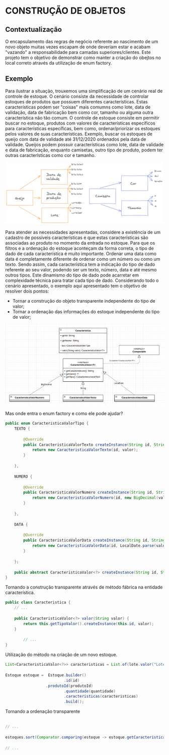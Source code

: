 # CONSTRUÇÃO DE OBJETOS


## Contextualização

O encapsulamento das regras de negócio referente ao nascimento de um novo objeto muitas vezes escapam de onde deveriam estar e acabam "vazando" a responsabilidade para camadas superiores/clientes. Este projeto tem o objetivo de demonstrar como manter a criação do obejtos no local correto através da utilização de enum factory.

## Exemplo

Para ilustrar a situação, trouxemos uma simplificação de um cenário real de controle de estoque. O cenário consiste da necessidade de controlar estoques de produtos que possuem diferentes características. Estas características podem ser "coisas" mais comumns como lote, data de validação, data de  fabricação bem como cor, tamanho ou alguma outra característica não tão comum. O controle de estoque consiste em permitir buscar no estoque, produtos com valores de características específicos para características específicas, bem como, ordenar/priorizar os estoques pelos valores de suas características. Exemplo, buscar os estoques de queijo com data de validade até 31/12/2020 ordenados pela data de validade. Queijos podem possuir características como lote, data de validade e data de fabricação, enquanto camisetas, outro tipo de produto, podem ter outras características como cor e tamanho.


![Imagem lúdica produto x característica](./docs/img/img_diagrama_ludico_caracteristica.png)


Para atender as necessidades apresentadas, considere a existência de um cadastro de possíveis características e que estas características são associadas ao produto no momento da entrada no estoque. Para que os filtros e a ordenação do estoque aconteçam da forma correta, o tipo de dado de cada característica é muito importante. Ordenar uma data como data é completamente diferente de ordenar como um número ou como um texto. Sendo assim, cada característica tem a indicação do tipo de dado referente ao seu valor, podendo ser um texto, número, data e até mesmo outros tipos. Este dinamismo do tipo de dado pode acarretar em complexidade técnica para tratar cada tipo de dado. 
Considerando todo o cenário apresentado, o exemplo aqui apresentado tem o objetivo de resolver dois pontos:
* Tornar a construção do objeto transparente independente do tipo de valor;
* Tornar a ordenação das informações do estoque independente do tipo de valor;


![Imagem diagrama característica](./docs/img/img_diagrama_caracteristica.png) 


Mas onde entra o enum factory e como ele pode ajudar?

```java
public enum CaracteristicaValorTipo {
	TEXTO {

		@Override
		public CaracteristicaValorTexto createInstance(String id, String valor) {
			return new CaracteristicaValorTexto(id, valor);
		}

	},

	NUMERO {

		@Override
		public CaracteristicaValorNumero createInstance(String id, String valor) {
			return new CaracteristicaValorNumero(id, new BigDecimal(valor));
		}

	},

	DATA {

		@Override
		public CaracteristicaValorData createInstance(String id, String valor) {
			return new CaracteristicaValorData(id, LocalDate.parse(valor));
		}

	};

	public abstract CaracteristicaValor<?> createInstance(String id, String valor);
}
```

Tornando a construção transparente através de método fábrica na entidade característica.

```java
public class Caracteristica {
	// ...

	public CaracteristicaValor<?> valor(String valor) {
		return this.getTipoValor().createInstance(this.id, valor);
	}

        // ...
}
```
Utilização do método na criação de um novo estoque.

```java
List<CaracteristicaValor<?>> caracteristicas = List.of(lote.valor("Lote ABC"), dataValidade.valor("2021-12-31"));

Estoque estoque =  Estoque.builder()
                          .id(id)
		          .produtoId(produtoId)
                          .quantidade(quantidade)
                          .caracteristicas(caracteristicas)
                          .build();
```

Tornando a ordenação transparente

  
```java

// ...

estoques.sort(Comparator.comparing(estoque -> estoque.getCaracteristicaValor(algumaCaracteristica.getId())));

// ...

```

